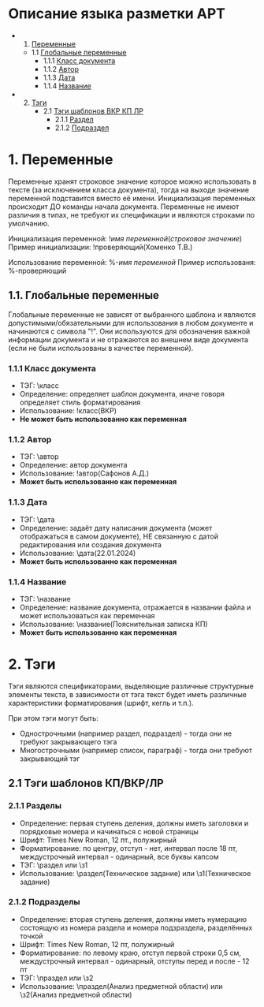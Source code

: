 # Описание языка разметки АРТ

* 1. [Переменные](#vars)
    * 1.1 [Глобальные переменные](#global_vars)
        * 1.1.1 [Класс документа](#global_class)
        * 1.1.2 [Автор](#global_author)
        * 1.1.3 [Дата](#global_date)
        * 1.1.4 [Название](#global_name)
* 2. [Тэги](#tags)
     * 2.1 [Тэги шаблонов ВКР КП ЛР](#uni_tags)
        * 2.1.1 [Раздел](#uni_section)
        * 2.1.2 [Подраздел](#uni_usection)

# 1. Переменные <a name="vars"></a>

Переменные хранят строковое значение которое можно использовать в тексте (за исключением класса документа), тогда на выходе значение переменной подставится вместо её имени.
Инициализация переменных происходит ДО команды начала документа. Переменные не имеют различия в типах, не требуют их спецификации и являются строками по умолчанию.

Инициализация переменной: !*имя переменной*(*строковое значение*)
Пример инициализации: !проверяющий(Хоменко Т.В.)

Использование переменной: %-*имя переменной*
Пример использованя: %-проверяющий

## 1.1. Глобальные переменные <a name="global_vars"></a>

Глобальные переменные не зависят от выбранного шаблона и являются допустимыми/обязательными для использования в любом документе и начинаются с символа "!". Они используются для обозначения важной информации документа и не отражаются во внешнем виде документа (если не были использованы в качестве переменной). 

### 1.1.1 Класс документа <a name="global_class"></a>

* ТЭГ: \класс
* Определение: определяет шаблон документа, иначе говоря определяет стиль форматирования 
* Использование: !класс(ВКР)
* **Не может быть использованно как переменная**

### 1.1.2 Автор <a name="global_author"></a>

* ТЭГ: \автор
* Определение: автор документа
* Использование: !автор(Сафонов А.Д.)
* **Может быть использованно как переменная**

### 1.1.3 Дата <a name="global_date"></a>

* ТЭГ: \дата
* Определение: задаёт дату написания документа (может отображаться в самом документе), НЕ связанную с датой редактирования или создания документа
* Использование: \дата(22.01.2024)
* **Может быть использованно как переменная**

### 1.1.4 Название <a name="global_name"></a>

* ТЭГ: \название
* Определение: название документа, отражается в названии файла и может использоваться как переменная 
* Использование: \название(Пояснительная записка КП)
* **Может быть использованно как переменная**

# 2. Тэги <a name="tags"></a>

Тэги являются спецификаторами, выделяющие различные структурные элементы текста, в зависимости от тэга текст будет иметь различные характеристики форматирования (шрифт, кегль и т.п.). 

При этом тэги могут быть:
* Однострочными (например раздел, подраздел) - тогда они не требуют закрывающего тэга 
* Многострочными (например список, параграф) - тогда они требуют закрывающий тэг 

## 2.1 Тэги шаблонов КП/ВКР/ЛР <a name="uni_tags"></a>

### 2.1.1 Разделы <a name="uni_section"></a>

* Определение: первая ступень деления, должны иметь заголовки и порядковые номера и начинаться с новой страницы
* Шрифт: Times New Roman, 12 пт., полужирный
* Форматирование: по центру, отступ - нет, интервал после 18 пт, междустрочный интервал - одинарный, все буквы капсом
* ТЭГ: \раздел или \з1
* Использование: \раздел(Техническое задание) или \з1(Техническое задание)

### 2.1.2 Подразделы <a name="uni_usection"></a>

* Определение: вторая ступень деления, должны иметь нумерацию состоящую из номера раздела и номера подзраздела, разделённых точкой
* Шрифт: Times New Roman, 12 пт, полужирный 
* Форматирование: по левому краю, отступ первой строки 0,5 см, междустрочный интервал - одинарный, отступы перед и после - 12 пт
* ТЭГ: \праздел или \з2
* Использование: \праздел(Анализ предметной области) или \з2(Анализ предметной области)




